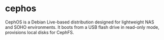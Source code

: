 # cephos
CephOS is a Debian Live-based distribution designed for lightweight NAS and SOHO environments.
It boots from a USB flash drive in read-only mode, provisions local disks for CephFS.
